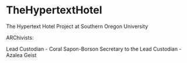 # TheHypertextHotel
The Hypertext Hotel Project at Southern Oregon University

ARChivists:

Lead Custodian - Coral Sapon-Borson
Secretary to the Lead Custodian - Azalea Geist